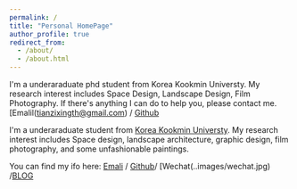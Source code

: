 ```yaml
---
permalink: /
title: "Personal HomePage"
author_profile: true
redirect_from: 
  - /about/
  - /about.html
---
```


I'm a underaraduate phd student from Korea Kookmin Universty.
My research interest includes Space Design, Landscape Design, Film Photography.
If there's anything I can do to help you, please contact me.
[Emalil(tianzixingth@gmail.com) / [Github](https://github.com/TIANZIXNG577)

I'm a  underaraduate student from [Korea Kookmin Universty](https://www.kookmin.ac.kr/user/index.do). 
My research interest includes Space design, landscape architecture, graphic design, film photography, and some unfashionable paintings.

You can find my ifo here: [Emali](tianzixingth@gmail.com) / [Github](https://github.com/TIANZIXING577)/ [Wechat(..images/wechat.jpg) /[BLOG](https://weibo.com/bennyjohn)


